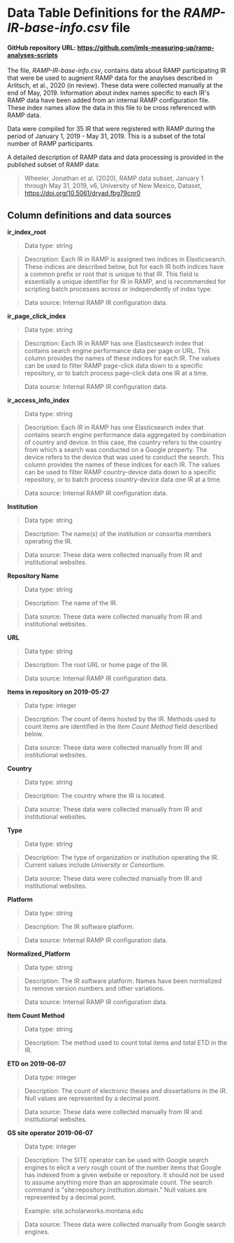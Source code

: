 # Data Table Definitions for the _RAMP-IR-base-info.csv_ file

#### GitHub repository URL: <https://github.com/imls-measuring-up/ramp-analyses-scripts>

The file, _RAMP-IR-base-info.csv_, contains data about RAMP participating IR that were be used to augment RAMP data for the anaylses described in Arlitsch, et al., 2020 (in review). These data were collected manually at the end of May, 2019. Information about index names specific to each IR's RAMP data have been added from an internal RAMP configuration file. These index names allow the data in this file to be cross referenced with RAMP data.

Data were compiled for 35 IR that were registered with RAMP during the period of January 1, 2019 - May 31, 2019. This is a subset of the total number of RAMP participants.

A detailed description of RAMP data and data processing is provided in the published subset of RAMP data:

> Wheeler, Jonathan et al. (2020), RAMP data subset, January 1 through May 31, 2019, v6, University of New Mexico, Dataset, <https://doi.org/10.5061/dryad.fbg79cnr0>

## Column definitions and data sources

**ir_index_root**

> Data type: string

> Description: Each IR in RAMP is assigned two indices in Elasticsearch. These indices are described below, but for each IR both indices have a common prefix or root that is unique to that IR. This field is essentially a unique identifier for IR in RAMP, and is recommended for scripting batch processes across or independently of index type.

> Data source: Internal RAMP IR configuration data.

**ir_page_click_index**

> Data type: string

> Description: Each IR in RAMP has one Elasticsearch index that contains search engine performance data per page or URL. This column provides the names of these indices for each IR. The values can be used to filter RAMP page-click data down to a specific repository, or to batch process page-click data one IR at a time.

> Data source: Internal RAMP IR configuration data.

**ir_access_info_index**

> Data type: string

> Description: Each IR in RAMP has one Elasticsearch index that contains search engine performance data aggregated by combination of country and device. In this case, the country refers to the country from which a search was conducted on a Google property. The device refers to the device that was used to conduct the search. This column provides the names of these indices for each IR. The values can be used to filter RAMP country-device data down to a specific repository, or to batch process country-device data one IR at a time.

> Data source: Internal RAMP IR configuration data.

**Institution**

> Data type: string

> Description: The name(s) of the institution or consortia members operating the IR.

> Data source: These data were collected manually from IR and institutional websites.

**Repository Name**

> Data type: string

> Description: The name of the IR.

> Data source: These data were collected manually from IR and institutional websites.

**URL**

> Data type: string

> Description: The root URL or home page of the IR.

> Data source: Internal RAMP IR configuration data.

**Items in repository on 2019-05-27**

> Data type: integer

> Description: The count of items hosted by the IR. Methods used to count items are identified in the _Item Count Method_ field described below.

> Data source: These data were collected manually from IR and institutional websites.

**Country**

> Data type: string

> Description: The country where the IR is located.

> Data source: These data were collected manually from IR and institutional websites.


**Type**

> Data type: string

> Description: The type of organization or institution operating the IR. Current values include _University_ or _Consortium_.

> Data source: These data were collected manually from IR and institutional websites.

**Platform**

> Data type: string

> Description: The IR software platform. 

> Data source: Internal RAMP IR configuration data.

**Normalized_Platform**

> Data type: string

> Description: The IR software platform. Names have been normalized to remove
version numbers and other variations.

> Data source: Internal RAMP IR configuration data.

**Item Count Method**

> Data type: string

> Description: The method used to count total items and total ETD in the IR.

**ETD on 2019-06-07**

> Data type: integer

> Description: The count of electronic theses and dissertations in the IR. Null values are represented by a decimal point.

> Data source: These data were collected manually from IR and institutional websites.

**GS site operator 2019-06-07**

> Data type: integer

> Description: The SITE operator can be used with Google search engines to elicit a very rough count of the number items that Google has indexed from a given website or repository. It should not be used to assume anything more than an approximate count. The search command is "site:repository.institution.domain." Null values are represented by a decimal point.

> Example: site.scholarworks.montana.edu

> Data source: These data were collected manually from Google search engines.




